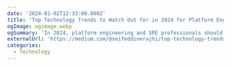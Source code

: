 ```yaml
---
date: '2024-01-02T12:33:00.000Z'
title: 'Top Technology Trends to Watch Out for in 2024 for Platform Engineering and SRE '
ogImage: ogimage.webp
ogSummary: 'In 2024, platform engineering and SRE professionals should watch for technology like Cilium Hubble and Tetragon'
externalUrl: 'https://medium.com/@seifeddinerajhi/top-technology-trends-to-watch-out-for-in-2024-for-platform-engineering-and-sre-e267130c7e22'
categories:
  - Technology
---
```

